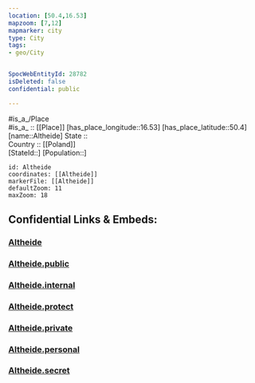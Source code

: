 ```yaml
---
location: [50.4,16.53] 
mapzoom: [7,12] 
mapmarker: city 
type: City
tags:
- geo/City


SpocWebEntityId: 28782
isDeleted: false
confidential: public

---
```

#is_a_/Place  
#is_a_ :: [[Place]] 
[has_place_longitude::16.53] 
[has_place_latitude::50.4] 
[name::Altheide] 
State ::  
Country :: [[Poland]]  
[StateId::] 
[Population::] 



```leaflet
id: Altheide
coordinates: [[Altheide]] 
markerFile: [[Altheide]] 
defaultZoom: 11 
maxZoom: 18
```


## Confidential Links & Embeds: 

### [Altheide](/_Standards/Earth/Continent/Europe/Europe~East/Poland/Provinces~Poland/Lower_Silesian/City/Altheide.md) 

### [Altheide.public](/_public/Earth/Continent/Europe/Europe~East/Poland/Provinces~Poland/Lower_Silesian/City/Altheide.public.md) 

### [Altheide.internal](/_internal/Earth/Continent/Europe/Europe~East/Poland/Provinces~Poland/Lower_Silesian/City/Altheide.internal.md) 

### [Altheide.protect](/_protect/Earth/Continent/Europe/Europe~East/Poland/Provinces~Poland/Lower_Silesian/City/Altheide.protect.md) 

### [Altheide.private](/_private/Earth/Continent/Europe/Europe~East/Poland/Provinces~Poland/Lower_Silesian/City/Altheide.private.md) 

### [Altheide.personal](/_personal/Earth/Continent/Europe/Europe~East/Poland/Provinces~Poland/Lower_Silesian/City/Altheide.personal.md) 

### [Altheide.secret](/_secret/Earth/Continent/Europe/Europe~East/Poland/Provinces~Poland/Lower_Silesian/City/Altheide.secret.md)

